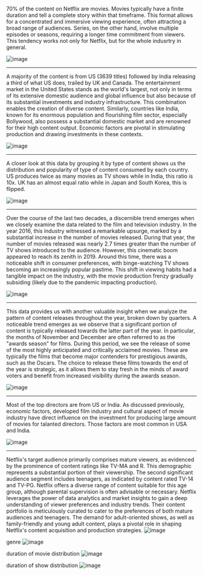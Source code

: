 70% of the content on Netflix are movies. Movies typically have a finite duration and tell a complete story within that timeframe. This format allows for a concentrated and immersive viewing experience, often attracting a broad range of audiences. Series, on the other hand, involve multiple episodes or seasons, requiring a longer time commitment from viewers. This tendency works not only for Netflix, but for the whole indusrtry in general.

![image](https://github.com/midnightsun257/SQL-and-Tableau-projects/assets/78453293/793c9f0b-2632-4b47-a9a1-3fb06690faf9)
*** 
A majority of the content is from US (3639 titles) followed by India releasing a third of what US does, trailed by UK and Canada. The entertainment market in the United States stands as the world's largest, not only in terms of its extensive domestic audience and global influence but also because of its substantial investments and industry infrastructure. This combination enables the creation of diverse content. Similarly, countries like India, known for its enormous population and flourishing film sector, especially Bollywood, also possess a substantial domestic market and are renowned for their high content output. Economic factors are pivotal in stimulating production and drawing investments in these contexts.

![image](https://github.com/midnightsun257/SQL-and-Tableau-projects/assets/78453293/e49fd125-ac47-4214-bf1a-5429fe463fd1)
***

A closer look at this data by grouping it by type of content shows us the distribution and popularity of type of content consumed by each country. US produces twice as many movies as TV shows while in India, this ratio is 10x. UK has an almost equal ratio while in Japan and South Korea, this is flipped. 

![image](https://github.com/midnightsun257/SQL-and-Tableau-projects/assets/78453293/1dbc83fd-bf78-4d99-be4b-98e6192d77f9)
***
Over the course of the last two decades, a discernible trend emerges when we closely examine the data related to the film and television industry. In the year 2016, this industry witnessed a remarkable upsurge, marked by a substantial increase in the number of movies released. During that year, the number of movies released was nearly 2.7 times greater than the number of TV shows introduced to the audience. However, this cinematic boom appeared to reach its zenith in 2019. Around this time, there was a noticeable shift in consumer preferences, with binge-watching TV shows becoming an increasingly popular pastime. This shift in viewing habits had a tangible impact on the industry, with the movie production frenzy gradually subsiding (likely due to the pandemic impacting production).

![image](https://github.com/midnightsun257/SQL-and-Tableau-projects/assets/78453293/1bfc3d91-ae0f-49f4-9cf6-5468591b14fb)
***
This data provides us with another valuable insight when we analyze the pattern of content releases throughout the year, broken down by quarters. A noticeable trend emerges as we observe that a significant portion of content is typically released towards the latter part of the year. In particular, the months of November and December are often referred to as the "awards season" for films. During this period, we see the release of some of the most highly anticipated and critically acclaimed movies. These are typically the films that become major contenders for prestigious awards, such as the Oscars. The choice to release these films towards the end of the year is strategic, as it allows them to stay fresh in the minds of award voters and benefit from increased visibility during the awards season.

![image](https://github.com/midnightsun257/SQL-and-Tableau-projects/assets/78453293/a2fa990d-3520-4ec1-a205-5128f067a6ab)
***
Most of the top directors are from US or India. As discussed previously, economic factors, developed film industry and cultural aspect of movie industry have direct influence on the investment for producing large amount of movies for talanted directors. Those factors are most common in USA and India.

![image](https://github.com/midnightsun257/SQL-and-Tableau-projects/assets/78453293/6e913a40-cf4d-42f0-b150-e824236460df)
***

Netflix's target audience primarily comprises mature viewers, as evidenced by the prominence of content ratings like TV-MA and R. This demographic represents a substantial portion of their viewership. The second significant audience segment includes teenagers, as indicated by content rated TV-14 and TV-PG. Netflix offers a diverse range of content suitable for this age group, although parental supervision is often advisable or necessary. Netflix leverages the power of data analytics and market insights to gain a deep understanding of viewer preferences and industry trends. Their content portfolio is meticulously curated to cater to the preferences of both mature audiences and teenagers. The demand for adult-oriented shows, as well as family-friendly and young adult content, plays a pivotal role in shaping Netflix's content acquisition and production strategies.
![image](https://github.com/midnightsun257/SQL-and-Tableau-projects/assets/78453293/cdb372bc-73ca-45f2-8be3-a4312149cbae)

genre
![image](https://github.com/midnightsun257/SQL-and-Tableau-projects/assets/78453293/8c587a34-c0c9-4bc5-8d4a-7e2868991ae6)

duration of movie distribution
![image](https://github.com/midnightsun257/SQL-and-Tableau-projects/assets/78453293/c388d99b-0c72-4cad-bc0a-5438b5edf21d)

duration of show distribution
![image](https://github.com/midnightsun257/SQL-and-Tableau-projects/assets/78453293/7c7b3939-4131-4b65-befb-259d0717d5a6)
